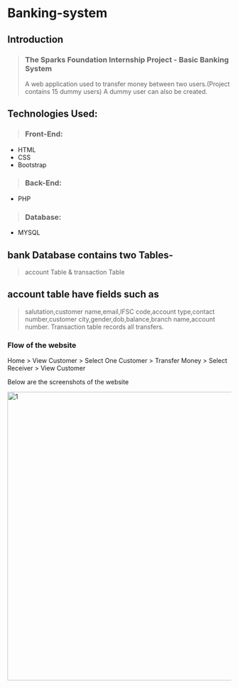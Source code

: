 # Banking-system

## Introduction
>  ### The Sparks Foundation Internship Project - Basic Banking System
> A web application used to transfer money between two users.(Project contains 15 dummy users) A dummy user can also be created.


## Technologies Used:
>  ### Front-End:
- HTML
- CSS
- Bootstrap
> ### Back-End:
-  PHP 
> ### Database:
- MYSQL 


## bank Database contains two Tables-
> account Table & transaction Table

## account table have fields such as 
>salutation,customer name,email,IFSC code,account type,contact number,customer city,gender,dob,balance,branch name,account number.
>Transaction table records all transfers.


### Flow of the website
Home > View Customer > Select One Customer > Transfer Money > Select Receiver > View Customer

Below are the screenshots of the website

<img width="649" alt="1" src="https://user-images.githubusercontent.com/67001353/102710492-bc08e200-42d8-11eb-8709-631c7f12afc2.png">

